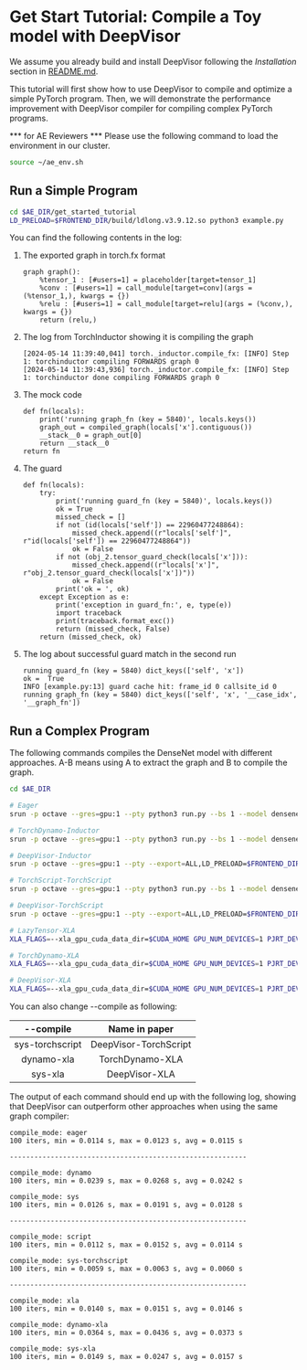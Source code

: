 # Get Start Tutorial: Compile a Toy model with DeepVisor
We assume you already build and install DeepVisor following the *Installation* section in [README.md](../README.md).

This tutorial will first show how to use DeepVisor to compile and optimize a simple PyTorch program. Then, we will demonstrate the performance improvement with DeepVisor compiler for compiling complex PyTorch programs.

*** for AE Reviewers ***
Please use the following command to load the environment in our cluster.
```bash
source ~/ae_env.sh
```

## Run a Simple Program

```bash
cd $AE_DIR/get_started_tutorial
LD_PRELOAD=$FRONTEND_DIR/build/ldlong.v3.9.12.so python3 example.py
```

You can find the following contents in the log:
1. The exported graph in torch.fx format
    ```
    graph graph():
        %tensor_1 : [#users=1] = placeholder[target=tensor_1]
        %conv : [#users=1] = call_module[target=conv](args = (%tensor_1,), kwargs = {})
        %relu : [#users=1] = call_module[target=relu](args = (%conv,), kwargs = {})
        return (relu,)
    ```

2. The log from TorchInductor showing it is compiling the graph
    ```
    [2024-05-14 11:39:40,041] torch._inductor.compile_fx: [INFO] Step 1: torchinductor compiling FORWARDS graph 0
    [2024-05-14 11:39:43,936] torch._inductor.compile_fx: [INFO] Step 1: torchinductor done compiling FORWARDS graph 0
    ```

3. The mock code
    ```
    def fn(locals):
        print('running graph_fn (key = 5840)', locals.keys())
        graph_out = compiled_graph(locals['x'].contiguous())
        __stack__0 = graph_out[0]
        return __stack__0
    return fn
    ```


4. The guard
    ```
    def fn(locals):
        try:
            print('running guard_fn (key = 5840)', locals.keys())
            ok = True
            missed_check = []
            if not (id(locals['self']) == 22960477248864):
                missed_check.append((r"locals['self']", r"id(locals['self']) == 22960477248864"))
                ok = False
            if not (obj_2.tensor_guard_check(locals['x'])):
                missed_check.append((r"locals['x']", r"obj_2.tensor_guard_check(locals['x'])"))
                ok = False
            print('ok = ', ok)
        except Exception as e:
            print('exception in guard_fn:', e, type(e))
            import traceback
            print(traceback.format_exc())
            return (missed_check, False)
        return (missed_check, ok)
    ```

5. The log about successful guard match in the second run
    ```
    running guard_fn (key = 5840) dict_keys(['self', 'x'])
    ok =  True
    INFO [example.py:13] guard cache hit: frame_id 0 callsite_id 0
    running graph_fn (key = 5840) dict_keys(['self', 'x', '__case_idx', '__graph_fn'])
    ```

## Run a Complex Program

The following commands compiles the DenseNet model with different approaches. A-B means using A to extract the graph and B to compile the graph.

```bash
cd $AE_DIR

# Eager
srun -p octave --gres=gpu:1 --pty python3 run.py --bs 1 --model densenet --compile eager

# TorchDynamo-Inductor
srun -p octave --gres=gpu:1 --pty python3 run.py --bs 1 --model densenet --compile dynamo

# DeepVisor-Inductor
srun -p octave --gres=gpu:1 --pty --export=ALL,LD_PRELOAD=$FRONTEND_DIR/build/ldlong.v3.9.12.so python3 run.py --bs 1 --model densenet --compile sys

# TorchScript-TorchScript
srun -p octave --gres=gpu:1 --pty python3 run.py --bs 1 --model densenet --compile script

# DeepVisor-TorchScript
srun -p octave --gres=gpu:1 --pty --export=ALL,LD_PRELOAD=$FRONTEND_DIR/build/ldlong.v3.9.12.so python3 run.py --bs 1 --model densenet --compile sys-torchscript

# LazyTensor-XLA
XLA_FLAGS=--xla_gpu_cuda_data_dir=$CUDA_HOME GPU_NUM_DEVICES=1 PJRT_DEVICE=GPU srun -p octave --gres=gpu:1 --pty python3 run.py --bs 1 --model densenet --compile xla

# TorchDynamo-XLA
XLA_FLAGS=--xla_gpu_cuda_data_dir=$CUDA_HOME GPU_NUM_DEVICES=1 PJRT_DEVICE=GPU srun -p octave --gres=gpu:1 --pty python3 run.py --bs 1 --model densenet --compile dynamo-xla

# DeepVisor-XLA
XLA_FLAGS=--xla_gpu_cuda_data_dir=$CUDA_HOME GPU_NUM_DEVICES=1 PJRT_DEVICE=GPU srun -p octave --gres=gpu:1 --pty --export=ALL,LD_PRELOAD=$FRONTEND_DIR/build/ldlong.v3.9.12.so python3 run.py --bs 1 --model densenet --compile sys-xla

```

You can also change --compile as following:

|    --compile    	|     Name in paper     	|
|:---------------:	|:---------------------:	|
| sys-torchscript 	| DeepVisor-TorchScript 	|
|    dynamo-xla   	|    TorchDynamo-XLA    	|
|     sys-xla     	|     DeepVisor-XLA     	|

The output of each command should end up with the following log, showing that DeepVisor can outperform other approaches when using the same graph compiler:
```
compile_mode: eager
100 iters, min = 0.0114 s, max = 0.0123 s, avg = 0.0115 s

----------------------------------------------------------

compile_mode: dynamo
100 iters, min = 0.0239 s, max = 0.0268 s, avg = 0.0242 s

compile_mode: sys
100 iters, min = 0.0126 s, max = 0.0191 s, avg = 0.0128 s

----------------------------------------------------------

compile_mode: script
100 iters, min = 0.0112 s, max = 0.0152 s, avg = 0.0114 s

compile_mode: sys-torchscript
100 iters, min = 0.0059 s, max = 0.0063 s, avg = 0.0060 s

----------------------------------------------------------

compile_mode: xla
100 iters, min = 0.0140 s, max = 0.0151 s, avg = 0.0146 s

compile_mode: dynamo-xla
100 iters, min = 0.0364 s, max = 0.0436 s, avg = 0.0373 s

compile_mode: sys-xla
100 iters, min = 0.0149 s, max = 0.0247 s, avg = 0.0157 s
```
